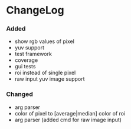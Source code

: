 ChangeLog
==========

### Added
 - show rgb values of pixel
 - yuv support
 - test framework
 - coverage
 - gui tests
 - roi instead of single pixel
 - raw input yuv image support

### Changed
 - arg parser
 - color of pixel to [average|median] color of roi
 - arg parser (added cmd for raw image input)

